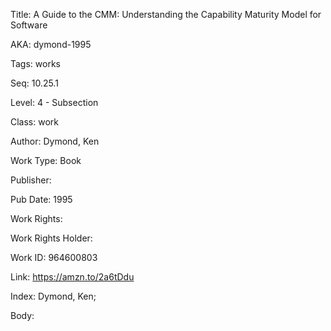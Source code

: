 Title: A Guide to the CMM: Understanding the Capability Maturity Model for Software 


AKA: dymond-1995 

Tags: works 

Seq:  10.25.1 

Level: 4 - Subsection  

Class: work 

Author: Dymond, Ken

Work Type: Book

Publisher: 

Pub Date: 1995

Work Rights:  

Work Rights Holder: 

Work ID: 964600803

Link: https://amzn.to/2a6tDdu 

Index: Dymond, Ken;  

Body:  

